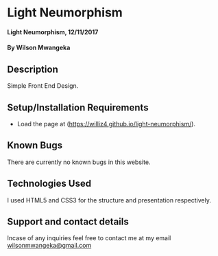 # Light Neumorphism 

#### Light Neumorphism, 12/11/2017

#### By **Wilson Mwangeka**

## Description

Simple Front End Design.

## Setup/Installation Requirements

* Load the page at (https://williz4.github.io/light-neumorphism/). 

## Known Bugs
There are currently no known bugs in this website.

## Technologies Used

I used HTML5 and CSS3 for the structure and presentation respectively.

## Support and contact details

Incase of any inquiries feel free to contact me at my email wilsonmwangeka@gmail.com
